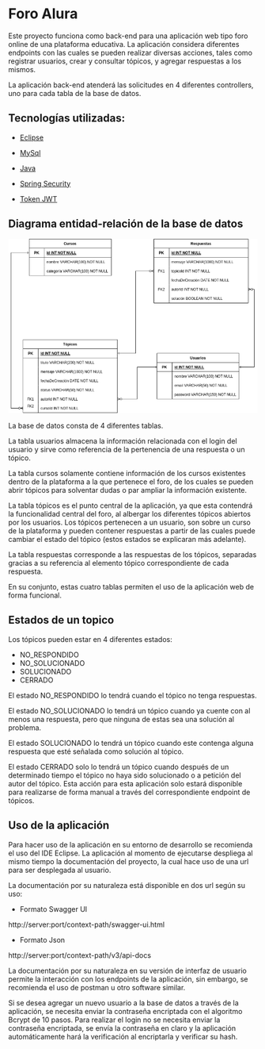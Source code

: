 # Foro Alura 

Este proyecto funciona como back-end para una aplicación web tipo foro online de una plataforma educativa. La aplicación considera diferentes endpoints con las cuales se pueden realizar diversas acciones, tales como registrar usuarios, crear y consultar tópicos, y agregar respuestas a los mismos. 

La aplicación back-end atenderá las solicitudes en 4 diferentes controllers, uno para cada tabla de la base de datos.

## Tecnologías utilizadas:

  - [Eclipse](https://www.eclipse.org/)
  - [MySql](https://www.mysql.com/)
  - [Java](https://www.java.com/en/)

  - [Spring Security](https://start.spring.io/)
  - [Token JWT](https://jwt.io/)

## Diagrama entidad-relación de la base de datos

![Base de datos](./imagenes/Foro_alura_Diagrama.png)


La base de datos consta de 4 diferentes tablas. 

La tabla usuarios almacena la información relacionada con el login del usuario y sirve como referencia de la pertenencia de una respuesta o un tópico. 

La tabla cursos solamente contiene información de los cursos existentes dentro de la plataforma a la que pertenece el foro, de los cuales se pueden abrir tópicos para solventar dudas o par ampliar la información existente. 

La tabla tópicos es el punto central de la aplicación, ya que esta contendrá la funcionalidad central del foro, al albergar los diferentes tópicos abiertos por los usuarios. Los tópicos pertenecen a un usuario, son sobre un curso de la plataforma y pueden contener respuestas a partir de las cuales puede cambiar el estado del tópico (estos estados se explicaran más adelante).

La tabla respuestas corresponde a las respuestas de los tópicos, separadas gracias a su referencia al elemento tópico correspondiente de cada respuesta.

En su conjunto, estas cuatro tablas permiten el uso de la aplicación web de forma funcional.

## Estados de un topico

Los tópicos pueden estar en 4 diferentes estados:

 - NO_RESPONDIDO
 - NO_SOLUCIONADO
 - SOLUCIONADO
 - CERRADO

El estado NO_RESPONDIDO lo tendrá cuando el tópico no tenga respuestas.
 
El estado NO_SOLUCIONADO lo tendrá un tópico cuando ya cuente con al menos una respuesta, pero que ninguna de estas sea una solución al problema.
 
El estado SOLUCIONADO lo tendrá un tópico cuando este contenga alguna respuesta que esté señalada como solución al tópico.
 
El estado CERRADO solo lo tendrá un tópico cuando después de un determinado tiempo el tópico no haya sido solucionado o a petición del autor del tópico. Esta acción para esta aplicación solo estará disponible para realizarse de forma manual a través del correspondiente endpoint de tópicos.

## Uso de la aplicación

Para hacer uso de la aplicación en su entorno de desarrollo se recomienda el uso del IDE Eclipse. La aplicación al momento de ejecutarse despliega al mismo tiempo la documentación del proyecto, la cual hace uso de una url para ser desplegada al usuario.

La documentación por su naturaleza está disponible en dos url según su uso:

* Formato Swagger UI 

http://server:port/context-path/swagger-ui.html

* Formato Json

http://server:port/context-path/v3/api-docs

La documentación por su naturaleza en su versión de interfaz de usuario permite la interacción con los endpoints de la aplicación, sin embargo, se recomienda el uso de postman u otro software similar.

Si se desea agregar un nuevo usuario a la base de datos a través de la aplicación, se necesita enviar la contraseña encriptada con el algoritmo Bcrypt de 10 pasos. Para realizar el login no se necesita enviar la contraseña encriptada, se envía la contraseña en claro y la aplicación automáticamente hará la verificación al encriptarla y verificar su hash.
